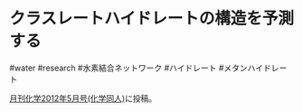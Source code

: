 # クラスレートハイドレートの構造を予測する

#water #research #水素結合ネットワーク #ハイドレート #メタンハイドレート

[月刊化学2012年5月号(化学同人)](https://www.kagakudojin.co.jp/book/b100534.html)に投稿。



